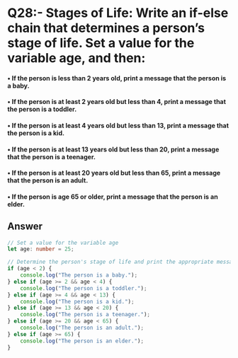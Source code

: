 # Q28:- Stages of Life: Write an if-else chain that determines a person’s stage of life. Set a value for the variable age, and then:

#### • If the person is less than 2 years old, print a message that the person is a baby.

#### • If the person is at least 2 years old but less than 4, print a message that the person is a toddler.

#### • If the person is at least 4 years old but less than 13, print a message that the person is a kid.

#### • If the person is at least 13 years old but less than 20, print a message that the person is a teenager.

#### • If the person is at least 20 years old but less than 65, print a message that the person is an adult.

#### • If the person is age 65 or older, print a message that the person is an elder.

## Answer
```typescript
// Set a value for the variable age
let age: number = 25;

// Determine the person's stage of life and print the appropriate message
if (age < 2) {
    console.log("The person is a baby.");
} else if (age >= 2 && age < 4) {
    console.log("The person is a toddler.");
} else if (age >= 4 && age < 13) {
    console.log("The person is a kid.");
} else if (age >= 13 && age < 20) {
    console.log("The person is a teenager.");
} else if (age >= 20 && age < 65) {
    console.log("The person is an adult.");
} else if (age >= 65) {
    console.log("The person is an elder.");
}
```
